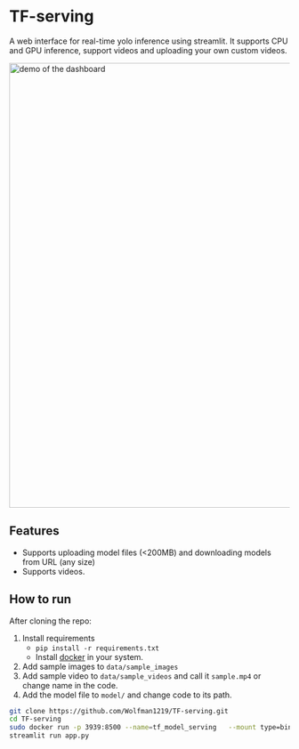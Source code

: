 # TF-serving
A web interface for real-time yolo inference using streamlit. It supports CPU and GPU inference, support videos and uploading your own custom videos.

<img src="view.gif" alt="demo of the dashboard" width="800"/>


## Features
- Supports uploading model files (<200MB) and downloading models from URL (any size)
- Supports videos.

## How to run
After cloning the repo:
1. Install requirements
   - `pip install -r requirements.txt`
   - Install [docker](https://docs.docker.com/engine/install/debian/) in your system. 
2. Add sample images to `data/sample_images`
3. Add sample video to `data/sample_videos` and call it `sample.mp4` or change name in the code.
4. Add the model file to `model/` and change code to its path.
```bash
git clone https://github.com/Wolfman1219/TF-serving.git
cd TF-serving
sudo docker run -p 3939:8500 --name=tf_model_serving   --mount type=bind,source=./model/yolov8n,target=/models/yolov8n/1   -e MODEL_NAME=yolov8n -t tensorflow/serving
streamlit run app.py
```
